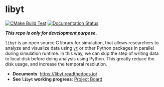 # libyt
[![CMake Build Test](https://github.com/cindytsai/libyt/actions/workflows/cmake-build-test.yml/badge.svg?branch=main)](https://github.com/cindytsai/libyt/actions/workflows/cmake-build-test.yml)
[![Documentation Status](https://readthedocs.org/projects/libyt/badge/?version=latest)](https://libyt.readthedocs.io/en/latest/?badge=latest)

**_This repo is only for development purpose._**

`libyt` is an open source C library for simulation, that allows researchers to analyze and visualize data using [`yt`](https://yt-project.org/) or other Python packages in parallel during simulation runtime. In this way, we can skip the step of writing data to local disk before doing analysis using Python. This greatly reduce the disk usage, and increase the temporal resolution.

- **Documents**: https://libyt.readthedocs.io/
- **See `libyt` working progress**: [Project Board](https://github.com/yt-project/libyt/projects/1)
